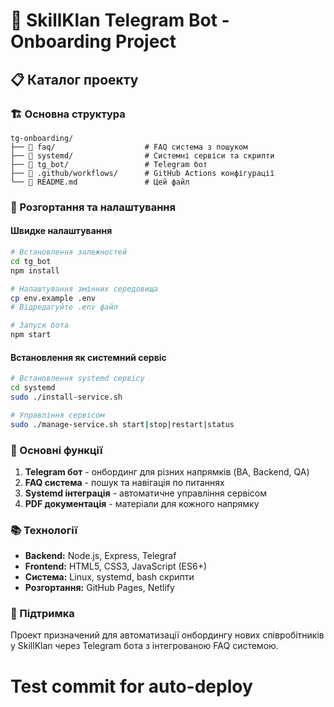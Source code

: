 # 🚀 SkillKlan Telegram Bot - Onboarding Project

## 📋 Каталог проекту

### 🏗️ Основна структура
```
tg-onboarding/
├── 📁 faq/                    # FAQ система з пошуком
├── 📁 systemd/                # Системні сервіси та скрипти
├── 📁 tg_bot/                 # Telegram бот
├── 📁 .github/workflows/      # GitHub Actions конфігурації
└── 📄 README.md               # Цей файл
```

### 🚀 Розгортання та налаштування

#### Швидке налаштування
```bash
# Встановлення залежностей
cd tg_bot
npm install

# Налаштування змінних середовища
cp env.example .env
# Відредагуйте .env файл

# Запуск бота
npm start
```

#### Встановлення як системний сервіс
```bash
# Встановлення systemd сервісу
cd systemd
sudo ./install-service.sh

# Управління сервісом
sudo ./manage-service.sh start|stop|restart|status
```

### 🔧 Основні функції

1. **Telegram бот** - онбординг для різних напрямків (BA, Backend, QA)
2. **FAQ система** - пошук та навігація по питаннях
3. **Systemd інтеграція** - автоматичне управління сервісом
4. **PDF документація** - матеріали для кожного напрямку

### 📚 Технології

- **Backend:** Node.js, Express, Telegraf
- **Frontend:** HTML5, CSS3, JavaScript (ES6+)
- **Система:** Linux, systemd, bash скрипти
- **Розгортання:** GitHub Pages, Netlify

### 🤝 Підтримка

Проект призначений для автоматизації онбордингу нових співробітників у SkillKlan через Telegram бота з інтегрованою FAQ системою.
# Test commit for auto-deploy

